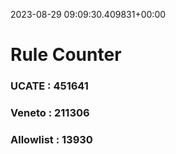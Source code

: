 2023-08-29 09:09:30.409831+00:00
# Rule Counter 
 ### UCATE : 451641

 ### Veneto : 211306

 ### Allowlist : 13930